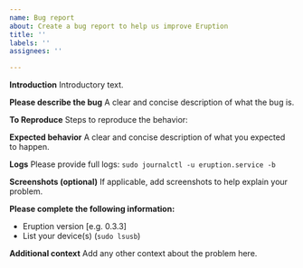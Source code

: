 ```yaml
---
name: Bug report
about: Create a bug report to help us improve Eruption
title: ''
labels: ''
assignees: ''

---
```


**Introduction**
Introductory text.

**Please describe the bug**
A clear and concise description of what the bug is.

**To Reproduce**
Steps to reproduce the behavior:

**Expected behavior**
A clear and concise description of what you expected to happen.

**Logs**
Please provide full logs: `sudo journalctl -u eruption.service -b`

**Screenshots (optional)**
If applicable, add screenshots to help explain your problem.

**Please complete the following information:**

 * Eruption version [e.g. 0.3.3]
 * List your device(s) (`sudo lsusb`)

**Additional context**
Add any other context about the problem here.
